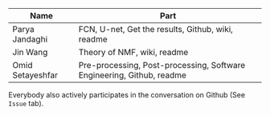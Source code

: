 
Name| Part
--- | ---
Parya Jandaghi | FCN, U-net, Get the results, Github, wiki, readme
Jin Wang  | Theory of NMF, wiki, readme
Omid Setayeshfar | Pre-processing, Post-processing, Software Engineering, Github, readme

Everybody also actively participates in the conversation on Github (See `Issue` tab).




